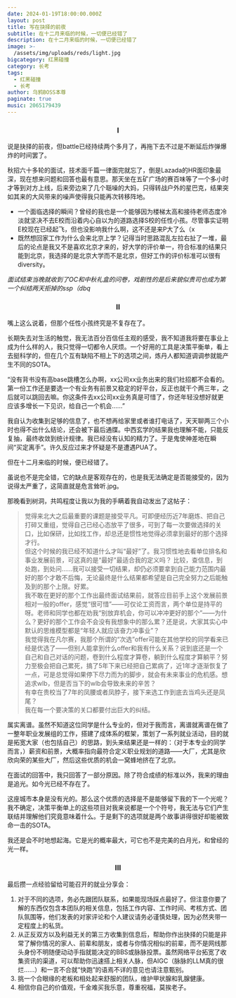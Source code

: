 ```yaml
---
date: 2024-01-19T18:00:00.000Z
layout: post
title: 写在抉择的前夜
subtitle: 在十二月来临的时候，一切便已经错了
description: 在十二月来临的时候，一切便已经错了
image: >-
  /assets/img/uploads/reds/light.jpg
bigcategory: 红黑碰撞
category: 长考
tags:
  - 红黑碰撞
  - 长考
author: 乌鸦BOSS本尊
paginate: true
music: 2065179439
---
```

<h3><center>I</center></h3>

说是抉择的前夜，但battle已经持续两个多月了，再拖下去不过是不断延后炸弹爆炸的时间罢了。

秋招六十多轮的面试，技术面千篇一律面完就忘了，倒是Lazada的HR面印象最深，现在想来问题和回答也最有意思。那天坐在五矿广场的赛百味等了一个多小时才等到对方上线，后来旁边来了几个聒噪的大妈，只得转战户外的星巴克，结果突如其来的大风带来的噪声使得我只能再次转移阵地。

- 一个面临选择的瞬间？曾经的我也是一个能够因为楼梯太高和接待老师态度冷淡就坚决不去E校而沿着内心自以为的道路选择S校的任性小孩。尽管事实证明E校现在已经起飞，但也没影响我什么啊，这不还是来P大了么（x
- 既然想回家工作为什么会来北京上学？记得当时思路混乱左拉右扯了一堆，最后的论点是我又不是喜欢北京才来的，好大学的评价单一，符合标准的结果只能到北京，我选择的是北京大学而不是北京，但好工作的评价标准可以很有diversity。

*面试结束当晚就收到了OC和中秋礼盒的问卷，戏剧性的是后来貌似贵司也成为第一个纠结两天拒掉的ssp（dbq*



<h3><center>II</center></h3>

嘴上这么说着，但那个任性小孩终究是不复存在了。

长期失去对生活的触觉，我无法百分百信任主观的感受，我不知道我将要在事业上成为什么样的人，我只觉得一切都令人厌烦。一个好用的工具是决策平衡单，看上去挺科学的，但在几个互有缺陷不相上下的选项之间，炼丹人都知道调调参就能产生不同的SOTA。

“没有背书没有高base跳槽怎么办啊，xx公司xx业务出来的我们社招都不会看的。第一份工作还是要选一个有业务有前景又稳定的好平台，反正也就干个两三年，之后就可以跳回去嘛。你这条件去xx公司xx业务真是可惜了，你还年轻没想好就更应该多增长一下见识，给自己一个机会……”

我自认为收集到足够的信息了，也不想再给家里或者谁打电话了，天天聊两三个小时也得不出什么结论，还会被下最后通牒。中西玄学的结果我也理解不能，只能反复抽，最终收敛到统计规律。我已经没有认知的精力了。于是鬼使神差地在瞬间“买定离手”。许久反应过来才怀疑是不是遭遇PUA了。

但在十二月来临的时候，便已经错了。

虽说也不是完全错，它的缺点是客观存在的，也是我无法确定是否能接受的，因为说得太严重了，这简直就是危言耸听.jpg。

那晚看到树洞，共鸣程度让我以为我的手瞒着我自动发出了这帖子：

> 觉得来北大之后最重要的课题是接受平凡。可即便经历近7年磨炼、把自己打碎又重组，觉得自己已经心态放平了很多，可到了每一次要做选择的关口，比如保研，比如找工作，却总还是惯性地觉得必须拿到最好的那个选择才行。<br>
> 但这个时候的我已经不知道什么才叫“最好”了。我习惯性地去看单位排名和事业发展前景，可这真的是“最好”最适合我的定义吗？ 比较，查信息，到处跑，到处问……我可以接受一切结果，却仍必须要拿到自己能力范围内最好的那个才敢不后悔，无论最终是什么结果都希望是自己完全努力之后能触及到的那个上限。好累。<br>
> 我不敢在更好的那个工作出最终面试结果前，就答应目前手上这个发展前景相对一般的offer，感觉“很可惜”——可仅论工资而言，两个单位是持平的呀。老师和同学也都在劝我“别放弃机会，你可以冲冲更好的那个”——为什么？更好的那个工作会不会没有我想象中的那么累？还是说，大家其实心中默认的思维模型都是“年轻人就应该奋力冲事业”？<br>
> 我觉得我在凡尔赛，我那个所谓的“次选”offer可能在其他学校的同学看来已经是优选了——但别人能拿到什么offer和我有什么关系？说到底还是一个自己和自己对话的问题，卷到什么程度才算卷，躺到什么程度才算躺平？努力至极会把自己累死，搞了5年下来已经把自己累病了，近1年才逐渐恢复了一点，可是总觉得如果停下尽力而为的脚步，就会有未来事业的危机感。想追求wlb，但是否当下的wlb会导致未来的辛苦？<br>
> 有幸在贵校当了7年的凤腰或者凤脖子，接下来选工作到底去当鸡头还是凤尾？<br>
> 我在每一个要决策的关口都要付出巨大的纠结。

属实离谱。虽然不知道这位同学是什么专业的，但对于我而言，离谱就离谱在做了一整年职业发展组的工作，搭建了成体系的框架，策划了一系列就业活动，目的就是拓宽大家（也包括自己）的思路，到头来结果还是一样的：（对于本专业的同学而言，）薪资和前景，大概率指向最符合定义职业规划的道路——大厂，尤其是欣欣向荣的某些大厂，然后这些优质的机会一窝蜂地挤在了北京。

在面试的回答中，我只回答了一部分原因。除了符合成绩的标准以外，我来的理由是追光。如今光已经不存在了。

这座城市本身是没有光的。那么这个优质的选择是不是能够留下我的下一个光呢？我不确定，决策平衡单上的这些项目对我来说都是一个个符号，我无法与它们产生联结并理解他们究竟意味着什么。于是剩下的选项就是两个故事讲得很好却能被致命一击的SOTA。

我还是会不时地想起海。它是光的概率最大，可它也不是完美的白月光，和曾经的光一样。



<h3><center>III</center></h3>

最后攒一点经验留给可能召开的就业分享会：

1. 对于不同的选项，务必先跟团队联系，如果能现场踩点最好了。但注意你要了解的东西仅包含本团队的相关信息，包括工作内容、工作时间、考核方式、团队氛围等，他们发表的对家评论和个人建议请务必谨慎处理，因为必然夹带一定程度上的私货。
2. 从正反双方以及利益无关的第三方收集到信息后，帮助你作出抉择的只能是非常了解你情况的家人、前辈和朋友，或者与你情况相似的前辈，而不是网线那头身份不明随便动动手指就能决定的BBS或脉脉投票。虽然网络平台拓宽了收集资讯的渠道，可以帮助你迅速搭上相关人脉，但AIGC（脉脉的LLM真的很烂……）和一言不合就“快跑”的语焉不详的意见也请注意甄别。
3. 挑一个合眼缘的老板和相处起来舒服的团队，维护甲状腺和乳腺健康。
4. 相信你自己的价值观，千金难买我乐意，尊重祝福，莫挨老子。